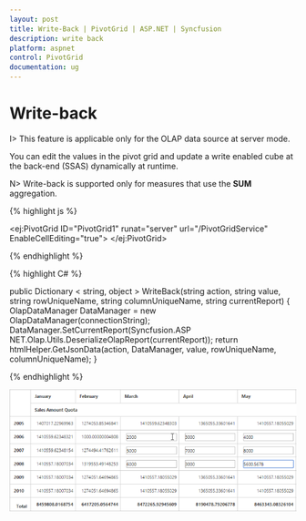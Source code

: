 ```yaml
---
layout: post
title: Write-Back | PivotGrid | ASP.NET | Syncfusion
description: write back
platform: aspnet
control: PivotGrid
documentation: ug
---
```



# Write-back

I> This feature is applicable only for the OLAP data source at server mode.

You can edit the values in the pivot grid and update a write enabled cube at the back-end (SSAS) dynamically at runtime.

N> Write-back is supported only for measures that use the **SUM** aggregation.

{% highlight js %}

<ej:PivotGrid ID="PivotGrid1" runat="server" url="/PivotGridService" EnableCellEditing="true">
</ej:PivotGrid>

{% endhighlight %}

{% highlight C# %}

public Dictionary < string, object > WriteBack(string action, string value, string rowUniqueName, string columnUniqueName, string currentReport) {
    OlapDataManager DataManager = new OlapDataManager(connectionString);
    DataManager.SetCurrentReport(Syncfusion.ASP NET.Olap.Utils.DeserializeOlapReport(currentReport));
    return htmlHelper.GetJsonData(action, DataManager, value, rowUniqueName, columnUniqueName);
}

{% endhighlight %}


![Write-back support in ASP NET pivot grid control](Write-Back_images/writeback.png)


